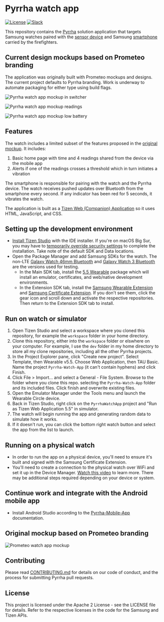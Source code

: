 # Pyrrha watch app

[![License](https://img.shields.io/badge/License-Apache2-blue.svg)](https://www.apache.org/licenses/LICENSE-2.0) [![Slack](https://img.shields.io/static/v1?label=Slack&message=%23prometeo-pyrrha&color=blue)](https://callforcode.org/slack)

This repository contains the [Pyrrha](https://github.com/Pyrrha-Platform/Pyrrha) solution application that targets Samsung watches paired with the [sensor device](https://github.com/Pyrrha-Platform/Pyrrha-Firmware) and Samsung [smartphone](https://github.com/Pyrrha-Platform/Pyrrha-Watch-App) carried by the firefighters.

## Current design mockups based on Prometeo branding

The application was originally built with Prometeo mockups and designs. The current project defaults to Pyrrha branding. Work is underway to automate packaging for either type using build flags.

![Pyrrha watch app mockup in switcher](img/Watch-001.png)

![Pyrrha watch app mockup readings](img/Watch-002.png)

![Pyrrha watch app mockup low battery](img/Watch-003.png)

## Features

The watch includes a limited subset of the features proposed in the [original mockup](#original-mockup). It includes:

1. Basic home page with time and 4 readings shared from the device via the mobile app
2. Alerts if one of the readings crosses a threshold which in turn initiates a vibration

The smartphone is responsible for pairing with the watch and the Pyrrha device. The watch receives pushed updates over Bluetooth from the smartphone every second. If any indicator has been red for 5 seconds, it vibrates the watch.

The application is built as a [Tizen Web (Companion) Application](https://developer.samsung.com/galaxy-watch-develop/creating-your-first-app/web-companion/setup-sdk.html) so it uses HTML, JavaScript, and CSS.

## Setting up the development environment

- [Install Tizen Studio](https://developer.tizen.org/development/tizen-studio/download) with the IDE installer. If you're on macOS Big Sur, you may have to [temporarily override security settings](https://support.apple.com/en-us/HT202491) to complete the installation. Take note of the default SDK and Data locations.
- Open the Package Manager and add Samsung SDKs for the watch. The non-LTE [Galaxy Watch 46mm Bluetooth](https://www.samsung.com/es/wearables/galaxy-watch-r800/) and [Galaxy Watch 3 Bluetooth](https://www.samsung.com/us/watches/galaxy-watch3/) are the versions used for testing.
  - In the Main SDK tab, install the [5.5 Wearable](https://developer.samsung.com/galaxy-watch-develop/creating-your-first-app/web-companion/setup-sdk.html) package which will install an emulator, certificates, and web/native development environments.
  - In the Extension SDK tab, install the [Samsung Wearable Extension](https://developer.samsung.com/galaxy-watch-develop/extension-api-reference.html) and [Samsung Certificate Extension](https://developer.samsung.com/galaxy-watch-develop/getting-certificates/install.html). If you don't see them, click the gear icon and scroll down and activate the respective repositories. Then return to the Extension SDK tab to install.

## Run on watch or simulator

1. Open Tizen Studio and select a workspace where you cloned this repository, for example the `workspace` folder in your home directory.
1. Clone this repository, either into the `workspace` folder or elswhere on your computer. For example, I use the `dev` folder in my home directory to store all my clone repositories, including all the other Pyrrha projects.
1. In the Project Explorer pane, click "Create new project". Select Template, then Wearable v5.5. Choose Web Application, then TAU Basic. Name the project `Pyrrha-Watch-App` (it can't contain hyphens) and click Finish.
1. Click File > Import... and select a General - File System. Browse to the folder where you clone this repo. selecting the `Pyrrha-Watch-App` folder and its included files. Click finish and overwrite existing files.
1. Open the Emulator Manager under the Tools menu and launch the Wearable Circle device. 
1. Back in Tizen Studio, right click on the `PyrrhaWatchApp` project and "Run as Tizen Web Application 5.5" in simulator.
1. The watch will begin running the app and generating random data to simulate how it works.
1. If it doesn't run, you can click the bottom right watch button and select the app from the list to launch.

## Running on a physical watch

- In order to run the app on a physical device, you'll need to ensure it's built and signed with the Samsung Certificate Extension. 
- You'll need to create a connection to the physical watch over WiFi and set it up in the Device Manager. [Watch this video](https://www.youtube.com/watch?v=BqWjvi9rQuY) to learn more. There may be additional steps required depending on your device or system.

## Continue work and integrate with the Android mobile app

- Install Android Studio according to the [Pyrrha-Mobile-App](https://github.com/Pyrrha-Platform/Pyrrha-Mobile-App) documentation.

## Original mockup based on Prometeo branding

![Prometeo watch app mockup](img/prometeo-watch-mockups.jpg)

## Contributing

Please read [CONTRIBUTING.md](CONTRIBUTING.md) for details on our code of conduct, and the process for submitting Pyrrha pull requests.

## License

This project is licensed under the Apache 2 License - see the LICENSE file for details. Refer to the respective licenses in the code for the Samsung and Tizen APIs.
